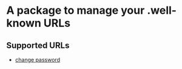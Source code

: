 # A package to manage your .well-known URLs


## Supported URLs
- [change password](https://wicg.github.io/change-password-url/index.html)


